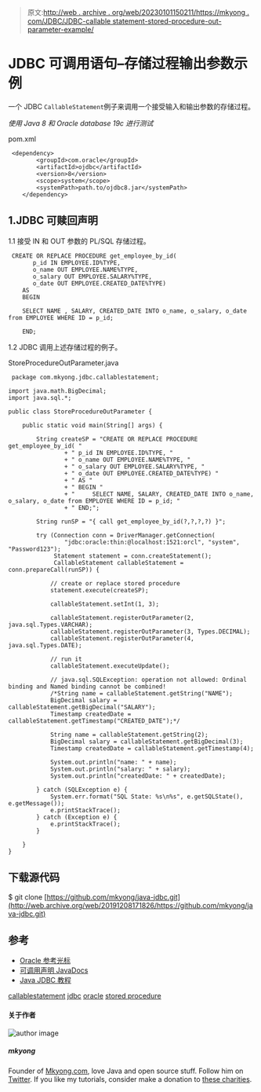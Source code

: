 > 原文:[http://web . archive . org/web/20230101150211/https://mkyong . com/JDBC/JDBC-callable statement-stored-procedure-out-parameter-example/](http://web.archive.org/web/20230101150211/https://mkyong.com/jdbc/jdbc-callablestatement-stored-procedure-out-parameter-example/)

# JDBC 可调用语句–存储过程输出参数示例

一个 JDBC `CallableStatement`例子来调用一个接受输入和输出参数的存储过程。

*使用 Java 8 和 Oracle database 19c 进行测试*

pom.xml

```
 <dependency>
		<groupId>com.oracle</groupId>
		<artifactId>ojdbc</artifactId>
		<version>8</version>
		<scope>system</scope>
		<systemPath>path.to/ojdbc8.jar</systemPath>
	</dependency> 
```

## 1.JDBC 可赎回声明

1.1 接受 IN 和 OUT 参数的 PL/SQL 存储过程。

```
 CREATE OR REPLACE PROCEDURE get_employee_by_id(
	   p_id IN EMPLOYEE.ID%TYPE,
       o_name OUT EMPLOYEE.NAME%TYPE,
	   o_salary OUT EMPLOYEE.SALARY%TYPE,
	   o_date OUT EMPLOYEE.CREATED_DATE%TYPE)
    AS
    BEGIN

    SELECT NAME , SALARY, CREATED_DATE INTO o_name, o_salary, o_date from EMPLOYEE WHERE ID = p_id;

    END; 
```

1.2 JDBC 调用上述存储过程的例子。

StoreProcedureOutParameter.java

```
 package com.mkyong.jdbc.callablestatement;

import java.math.BigDecimal;
import java.sql.*;

public class StoreProcedureOutParameter {

    public static void main(String[] args) {

        String createSP = "CREATE OR REPLACE PROCEDURE get_employee_by_id( "
                + " p_id IN EMPLOYEE.ID%TYPE, "
                + " o_name OUT EMPLOYEE.NAME%TYPE, "
                + " o_salary OUT EMPLOYEE.SALARY%TYPE, "
                + " o_date OUT EMPLOYEE.CREATED_DATE%TYPE) "
                + " AS "
                + " BEGIN "
                + "     SELECT NAME, SALARY, CREATED_DATE INTO o_name, o_salary, o_date from EMPLOYEE WHERE ID = p_id; "
                + " END;";

        String runSP = "{ call get_employee_by_id(?,?,?,?) }";

        try (Connection conn = DriverManager.getConnection(
                "jdbc:oracle:thin:@localhost:1521:orcl", "system", "Password123");
             Statement statement = conn.createStatement();
             CallableStatement callableStatement = conn.prepareCall(runSP)) {

            // create or replace stored procedure
            statement.execute(createSP);

            callableStatement.setInt(1, 3);

            callableStatement.registerOutParameter(2, java.sql.Types.VARCHAR);
            callableStatement.registerOutParameter(3, Types.DECIMAL);
            callableStatement.registerOutParameter(4, java.sql.Types.DATE);

            // run it
            callableStatement.executeUpdate();

            // java.sql.SQLException: operation not allowed: Ordinal binding and Named binding cannot be combined!
            /*String name = callableStatement.getString("NAME");
            BigDecimal salary = callableStatement.getBigDecimal("SALARY");
            Timestamp createdDate = callableStatement.getTimestamp("CREATED_DATE");*/

            String name = callableStatement.getString(2);
            BigDecimal salary = callableStatement.getBigDecimal(3);
            Timestamp createdDate = callableStatement.getTimestamp(4);

            System.out.println("name: " + name);
            System.out.println("salary: " + salary);
            System.out.println("createdDate: " + createdDate);

        } catch (SQLException e) {
            System.err.format("SQL State: %s\n%s", e.getSQLState(), e.getMessage());
            e.printStackTrace();
        } catch (Exception e) {
            e.printStackTrace();
        }

    }
} 
```

## 下载源代码

$ git clone [https://github.com/mkyong/java-jdbc.git](http://web.archive.org/web/20191208171826/https://github.com/mkyong/java-jdbc.git)

## 参考

*   [Oracle 参考光标](http://web.archive.org/web/20191208171826/http://www.oradev.com/ref_cursor.jsp)
*   [可调用声明 JavaDocs](http://web.archive.org/web/20191208171826/https://docs.oracle.com/javase/8/docs/api/java/sql/CallableStatement.html)
*   [Java JDBC 教程](http://web.archive.org/web/20191208171826/https://www.mkyong.com/tutorials/jdbc-tutorials/)

[callablestatement](http://web.archive.org/web/20191208171826/https://www.mkyong.com/tag/callablestatement/) [jdbc](http://web.archive.org/web/20191208171826/https://www.mkyong.com/tag/jdbc/) [oracle](http://web.archive.org/web/20191208171826/https://www.mkyong.com/tag/oracle/) [stored procedure](http://web.archive.org/web/20191208171826/https://www.mkyong.com/tag/stored-procedure/)<input type="hidden" id="mkyong-current-postId" value="8328">

#### 关于作者

![author image](../Images/116cc3d61d252754cf213870f5b4554f.png)

##### mkyong

Founder of [Mkyong.com](http://web.archive.org/web/20191208171826/http://mkyong.com/), love Java and open source stuff. Follow him on [Twitter](http://web.archive.org/web/20191208171826/https://twitter.com/mkyong). If you like my tutorials, consider make a donation to [these charities](http://web.archive.org/web/20191208171826/http://www.mkyong.com/blog/donate-to-charity/).